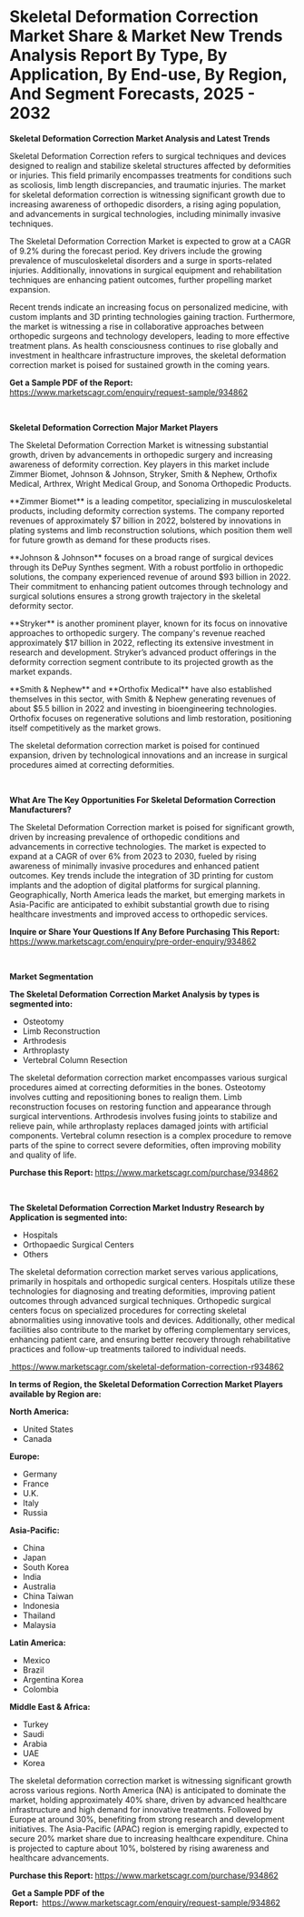 <p><h1>Skeletal Deformation Correction Market Share & Market New Trends Analysis Report By Type, By Application, By End-use, By Region, And Segment Forecasts, 2025 - 2032</h1></p><p><strong>Skeletal Deformation Correction Market Analysis and Latest Trends</strong></p>
<p><p>Skeletal Deformation Correction refers to surgical techniques and devices designed to realign and stabilize skeletal structures affected by deformities or injuries. This field primarily encompasses treatments for conditions such as scoliosis, limb length discrepancies, and traumatic injuries. The market for skeletal deformation correction is witnessing significant growth due to increasing awareness of orthopedic disorders, a rising aging population, and advancements in surgical technologies, including minimally invasive techniques.</p><p>The Skeletal Deformation Correction Market is expected to grow at a CAGR of 9.2% during the forecast period. Key drivers include the growing prevalence of musculoskeletal disorders and a surge in sports-related injuries. Additionally, innovations in surgical equipment and rehabilitation techniques are enhancing patient outcomes, further propelling market expansion.</p><p>Recent trends indicate an increasing focus on personalized medicine, with custom implants and 3D printing technologies gaining traction. Furthermore, the market is witnessing a rise in collaborative approaches between orthopedic surgeons and technology developers, leading to more effective treatment plans. As health consciousness continues to rise globally and investment in healthcare infrastructure improves, the skeletal deformation correction market is poised for sustained growth in the coming years.</p></p>
<p><strong>Get a Sample PDF of the Report:&nbsp;</strong> <a href="https://www.marketscagr.com/enquiry/request-sample/934862?utm_campaign=3260&utm_medium=2&utm_source=Github&utm_content=ia&utm_term=18042025&utm_id=skeletal-deformation-correction">https://www.marketscagr.com/enquiry/request-sample/934862</a></p>
<p>&nbsp;</p>
<p><strong>Skeletal Deformation Correction Major Market Players</strong></p>
<p><p>The Skeletal Deformation Correction Market is witnessing substantial growth, driven by advancements in orthopedic surgery and increasing awareness of deformity correction. Key players in this market include Zimmer Biomet, Johnson & Johnson, Stryker, Smith & Nephew, Orthofix Medical, Arthrex, Wright Medical Group, and Sonoma Orthopedic Products.</p><p>**Zimmer Biomet** is a leading competitor, specializing in musculoskeletal products, including deformity correction systems. The company reported revenues of approximately $7 billion in 2022, bolstered by innovations in plating systems and limb reconstruction solutions, which position them well for future growth as demand for these products rises.</p><p>**Johnson & Johnson** focuses on a broad range of surgical devices through its DePuy Synthes segment. With a robust portfolio in orthopedic solutions, the company experienced revenue of around $93 billion in 2022. Their commitment to enhancing patient outcomes through technology and surgical solutions ensures a strong growth trajectory in the skeletal deformity sector.</p><p>**Stryker** is another prominent player, known for its focus on innovative approaches to orthopedic surgery. The company's revenue reached approximately $17 billion in 2022, reflecting its extensive investment in research and development. Stryker’s advanced product offerings in the deformity correction segment contribute to its projected growth as the market expands.</p><p>**Smith & Nephew** and **Orthofix Medical** have also established themselves in this sector, with Smith & Nephew generating revenues of about $5.5 billion in 2022 and investing in bioengineering technologies. Orthofix focuses on regenerative solutions and limb restoration, positioning itself competitively as the market grows.</p><p>The skeletal deformation correction market is poised for continued expansion, driven by technological innovations and an increase in surgical procedures aimed at correcting deformities.</p></p>
<p>&nbsp;</p>
<p><strong>What Are The Key Opportunities For Skeletal Deformation Correction Manufacturers?</strong></p>
<p><p>The Skeletal Deformation Correction market is poised for significant growth, driven by increasing prevalence of orthopedic conditions and advancements in corrective technologies. The market is expected to expand at a CAGR of over 6% from 2023 to 2030, fueled by rising awareness of minimally invasive procedures and enhanced patient outcomes. Key trends include the integration of 3D printing for custom implants and the adoption of digital platforms for surgical planning. Geographically, North America leads the market, but emerging markets in Asia-Pacific are anticipated to exhibit substantial growth due to rising healthcare investments and improved access to orthopedic services.</p></p>
<p><strong>Inquire or Share Your Questions If Any Before Purchasing This Report:</strong> <a href="https://www.marketscagr.com/enquiry/pre-order-enquiry/934862?utm_campaign=3260&utm_medium=2&utm_source=Github&utm_content=ia&utm_term=18042025&utm_id=skeletal-deformation-correction">https://www.marketscagr.com/enquiry/pre-order-enquiry/934862</a></p>
<p>&nbsp;</p>
<p><strong>Market Segmentation</strong></p>
<p><strong>The Skeletal Deformation Correction Market Analysis by types is segmented into:</strong></p>
<p><ul><li>Osteotomy</li><li>Limb Reconstruction</li><li>Arthrodesis</li><li>Arthroplasty</li><li>Vertebral Column Resection</li></ul></p>
<p><p>The skeletal deformation correction market encompasses various surgical procedures aimed at correcting deformities in the bones. Osteotomy involves cutting and repositioning bones to realign them. Limb reconstruction focuses on restoring function and appearance through surgical interventions. Arthrodesis involves fusing joints to stabilize and relieve pain, while arthroplasty replaces damaged joints with artificial components. Vertebral column resection is a complex procedure to remove parts of the spine to correct severe deformities, often improving mobility and quality of life.</p></p>
<p><strong>Purchase this Report:&nbsp;</strong><a href="https://www.marketscagr.com/purchase/934862?utm_campaign=3260&utm_medium=2&utm_source=Github&utm_content=ia&utm_term=18042025&utm_id=skeletal-deformation-correction">https://www.marketscagr.com/purchase/934862</a></p>
<p>&nbsp;</p>
<p><strong>The Skeletal Deformation Correction Market Industry Research by Application is segmented into:</strong></p>
<p><ul><li>Hospitals</li><li>Orthopaedic Surgical Centers</li><li>Others</li></ul></p>
<p><p>The skeletal deformation correction market serves various applications, primarily in hospitals and orthopedic surgical centers. Hospitals utilize these technologies for diagnosing and treating deformities, improving patient outcomes through advanced surgical techniques. Orthopedic surgical centers focus on specialized procedures for correcting skeletal abnormalities using innovative tools and devices. Additionally, other medical facilities also contribute to the market by offering complementary services, enhancing patient care, and ensuring better recovery through rehabilitative practices and follow-up treatments tailored to individual needs.</p></p>
<p><a href="https://www.marketscagr.com/skeletal-deformation-correction-r934862?utm_campaign=3260&utm_medium=2&utm_source=Github&utm_content=ia&utm_term=18042025&utm_id=skeletal-deformation-correction">&nbsp;https://www.marketscagr.com/skeletal-deformation-correction-r934862</a></p>
<p><strong>In terms of Region, the Skeletal Deformation Correction Market Players available by Region are:</strong></p>
<p>
    <p> <strong> North America: </strong>
        <ul>
            <li>United States</li>
            <li>Canada</li>
        </ul>
        </p> 
    <p> <strong> Europe: </strong>
        <ul>
            <li>Germany</li>
            <li>France</li>
            <li>U.K.</li>
            <li>Italy</li>
            <li>Russia</li>
        </ul>
        </p> 
    <p> <strong> Asia-Pacific: </strong>
        <ul>
            <li>China</li>
            <li>Japan</li>
            <li>South Korea</li>
            <li>India</li>
            <li>Australia</li>
            <li>China Taiwan</li>
            <li>Indonesia</li>
            <li>Thailand</li>
            <li>Malaysia</li>
        </ul>
        </p> 
    <p> <strong> Latin America: </strong>
        <ul>
            <li>Mexico</li>
            <li>Brazil</li>
            <li>Argentina Korea</li>
            <li>Colombia</li>
        </ul>
        </p> 
    <p> <strong> Middle East & Africa: </strong>
        <ul>
            <li>Turkey</li>
            <li>Saudi</li>
            <li>Arabia</li>
            <li>UAE</li>
            <li>Korea</li>
        </ul>
    </p>
    </p>
<p><p>The skeletal deformation correction market is witnessing significant growth across various regions. North America (NA) is anticipated to dominate the market, holding approximately 40% share, driven by advanced healthcare infrastructure and high demand for innovative treatments. Followed by Europe at around 30%, benefiting from strong research and development initiatives. The Asia-Pacific (APAC) region is emerging rapidly, expected to secure 20% market share due to increasing healthcare expenditure. China is projected to capture about 10%, bolstered by rising awareness and healthcare advancements.</p></p>
<p><strong>Purchase this Report: </strong><a href="https://www.marketscagr.com/purchase/934862?utm_campaign=3260&utm_medium=2&utm_source=Github&utm_content=ia&utm_term=18042025&utm_id=skeletal-deformation-correction">https://www.marketscagr.com/purchase/934862</a></p>
<p>&nbsp;<strong>Get a Sample PDF of the Report:&nbsp;&nbsp;</strong><a href="https://www.marketscagr.com/enquiry/request-sample/934862?utm_campaign=3260&utm_medium=2&utm_source=Github&utm_content=ia&utm_term=18042025&utm_id=skeletal-deformation-correction">https://www.marketscagr.com/enquiry/request-sample/934862</a></p>
<p><strong></strong></p>
<p><p></p><p></p><p></p></p>